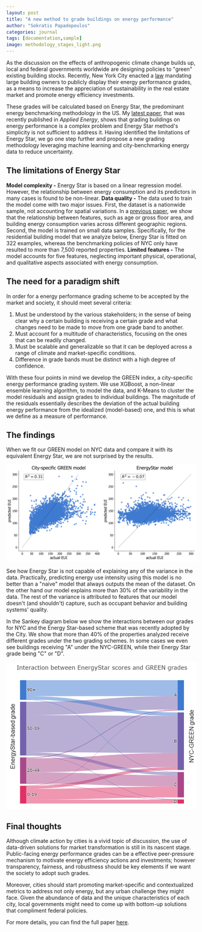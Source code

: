 ```yaml
---
layout: post
title: "A new method to grade buildings on energy performance"
author: "Sokratis Papadopoulos"
categories: journal
tags: [documentation,sample]
image: methodology_stages_light.png
---
```


As the discussion on the effects of anthropogenic climate change builds up, local and federal governments worldwide are designing policies to "green" existing building stocks. Recently, New York City enacted a [law](https://www.ny-engineers.com/blog/new-york-city-building-energy-grades) mandating large building owners to publicly display their energy performance grades, as a means to increase the appreciation of sustainability in the real estate market and promote energy efficiency investments. 

These grades will be calculated based on Energy Star, the predominant energy benchmarking methodology in the US. My [latest paper](https://www.sciencedirect.com/science/article/pii/S030626191831612X), that was recently published in _Applied Energy_, shows that grading buildings on energy performance is a complex problem and Energy Star method's simplicity is not sufficient to address it. Having identified the limitations of Energy Star, we go one step further and propose a new grading methodology leveraging machine learning and city-benchmarking energy data to reduce uncertainty.

## The limitations of Energy Star
__Model complexity -__ Energy Star is based on a linear regression model. However, the relationship between energy consumption and its predictors in many cases is found to be non-linear.
__Data quality -__ The data used to train the model come with two major issues. First, the dataset is a nationwide sample, not accounting for spatial variations. In a [previous paper](https://ascelibrary.org/doi/abs/10.1061/9780784481219.030), we show that the relationship between features, such as age or gross floor area, and building energy consumption varies across different geographic regions. 
Second, the model is trained on small data samples. Specifically, for the residential building model that we analyze below, Energy Star is fitted on 322 examples, whereas the benchmarking policies of NYC only have resulted to more than 7,500 reported properties.
__Limited features -__ The model accounts for five features, neglecting important physical, operational, and qualitative aspects associated with energy consumption. 

## The need for a paradigm shift
In order for a energy performance grading scheme to be accepted by the market and society, it should meet several criteria:
1. Must be understood by the various stakeholders; in the sense of being clear why a certain building is receiving a certain grade and what changes need to be made to move from one grade band to another.
2. Must account for a multitude of characteristics, focusing on the ones that can be readily changed.
3. Must be scalable and generalizable so that it can be deployed across a range of climate and market-specific conditions.
4. Difference in grade bands must be distinct with a high degree of confidence. 

With these four points in mind we develop the GREEN index, a city-specific energy performance grading system. We use XGBoost, a non-linear ensemble learning algorithm, to model the data, and K-Means to cluster the model residuals and assign grades to individual buildings. The magnitude of the residuals essentially describes the deviation of the actual building energy performance from the idealized (model-based) one, and this is what we define as a measure of performance.

## The findings 
When we fit our GREEN model on NYC data and compare it with its equivalent Energy Star, we are not surprised by the results.

![](/assets/img/XGB_model_vESS.png)

See how Energy Star is not capable of explaining any of the variance in the data. Practically, predicting energy use intensity using this model is no better than a "naive" model that always outputs the mean of the dataset. On the other hand our model explains more than 30% of the variability in the data. The rest of the variance is attributed to features that our model doesn't (and shouldn't) capture, such as occupant behavior and building systems' quality. 

In the Sankey diagram below we show the interactions between our grades for NYC and the Energy Star-based scheme that was recently adopted by the City. We show that more than 40% of the properties analyzed receive different grades under the two grading schemes. In some cases we even see buildings receiving "A" under the NYC-GREEN, while their Energy Star grade being "C" or "D". 

![](/assets/img/sankeyPlotPlotly_4classes.png)

## Final thoughts
Although climate action by cities is a vivid topic of discussion, the use of data-driven solutions for market transformation is still in its nascent stage. Public-facing energy performance grades can be a effective peer-pressure mechanism to motivate energy efficiency actions and investments; however transparency, fairness, and robustness should be key elements if we want the society to adopt such grades. 

Moreover, cities should start promoting market-specific and contextualized metrics to address not only energy, but any urban challenge they might face. Given the abundance of data and the unique characteristics of each city, local governments might need to come up with bottom-up solutions that compliment federal policies. 

For more details, you can find the full paper [here](https://www.sciencedirect.com/science/article/pii/S030626191831612X).
